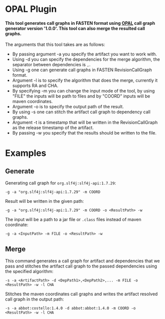 # OPAL Plugin
#### This tool generates call graphs in FASTEN format using [OPAL](https://www.opal-project.de/) call graph generator version '1.0.0'. This tool can also merge the resulted call graphs.

The arguments that this tool takes are as follows:
- By passing argument -a you specify the artifact you want to work with.
- Using -d you can specify the dependencies for the merge algorithm, the separator between dependencies is `,`.
- Using -g one can generate call graphs in FASTEN RevisionCallGraph format.
- Argument -l is to specify the algorithm that does the merge, currently it supports RA and CHA.
- By specifying -m you can change the input mode of the tool, by using "FILE" the inputs will be path to files and by "COORD" inputs will be maven coordinates.
- Argument -o is to specify the output path of the result.
- By using -s one can stitch the artifact call graph to dependency call graphs.
- Argument -t is a timestamp that will be written in the RevisionCallGraph as the release timestamp of the artifact.
- By passing -w you specify that the results should be written to the file.

# Examples
## Generate
Generating call graph for `org.slf4j:slf4j-api:1.7.29`:
```
-g -a "org.slf4j:slf4j-api:1.7.29" -m COORD
```

Result will be written in the given path:
```
-g -a "org.slf4j:slf4j-api:1.7.29" -m COORD -o <ResultPath> -w
```

The input will be a path to a jar file or `.class` files instead of maven coordinate:
```
-g -a <InputPath> -m FILE -o <ResultPath> -w
```
## Merge
This command generates a call graph for artifact and dependencies that we pass and stitches the artifact call graph to the passed dependencies using the specified algorithm:
```
-s -a <ArtifactPath> -d <DepPath1>,<DepPath2>,... -m FILE -o <ResultPath> -w -l CHA
```

Stitches the maven coordinates call graphs and writes the artifact resolved call graph in the output path:
```
-s -a abbot:costello:1.4.0 -d abbot:abbot:1.4.0 -m COORD -o <ResultPath> -w -l CHA
```
